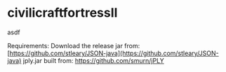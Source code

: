 # civilicraftfortressII
asdf

Requirements:
Download the release jar from: [https://github.com/stleary/JSON-java](https://github.com/stleary/JSON-java)
jply.jar built from: https://github.com/smurn/jPLY
